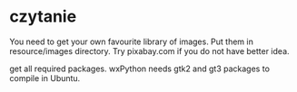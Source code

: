 # czytanie

You need to get your own favourite library of images. Put them in resource/images directory. Try pixabay.com if you do not have better idea.

get all required packages. wxPython needs gtk2 and gt3 packages to compile in Ubuntu.
